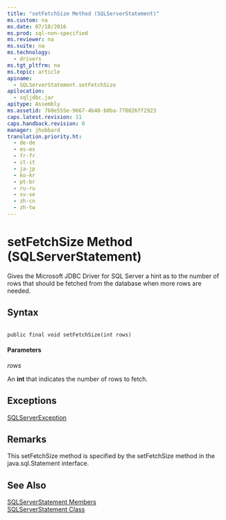 ```yaml
---
title: "setFetchSize Method (SQLServerStatement)"
ms.custom: na
ms.date: 07/18/2016
ms.prod: sql-non-specified
ms.reviewer: na
ms.suite: na
ms.technology: 
  - drivers
ms.tgt_pltfrm: na
ms.topic: article
apiname: 
  - SQLServerStatement.setFetchSize
apilocation: 
  - sqljdbc.jar
apitype: Assembly
ms.assetid: 760e555e-9667-4b40-b0ba-778026ff2923
caps.latest.revision: 11
caps.handback.revision: 0
manager: jhubbard
translation.priority.ht: 
  - de-de
  - es-es
  - fr-fr
  - it-it
  - ja-jp
  - ko-kr
  - pt-br
  - ru-ru
  - sv-se
  - zh-cn
  - zh-tw
---
```

# setFetchSize Method (SQLServerStatement)
  Gives the  Microsoft JDBC Driver for SQL Server  a hint as to the number of rows that should be fetched from the database when more rows are needed.  
  
## Syntax  
  
```  
  
public final void setFetchSize(int rows)  
```  
  
#### Parameters  
 *rows*  
  
 An **int** that indicates the number of rows to fetch.  
  
## Exceptions  
 [SQLServerException](../content/SQLServerException-Class.md)  
  
## Remarks  
 This setFetchSize method is specified by the setFetchSize method in the java.sql.Statement interface.  
  
## See Also  
 [SQLServerStatement Members](../content/SQLServerStatement-Members.md)   
 [SQLServerStatement Class](../content/SQLServerStatement-Class.md)  
  
  